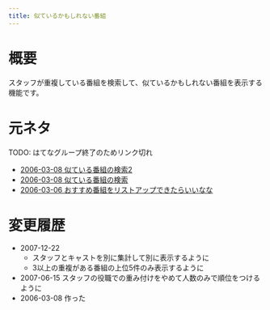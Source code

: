 ```yaml
---
title: 似ているかもしれない番組
---
```


# 概要

スタッフが重複している番組を検索して、似ているかもしれない番組を表示する機能です。

# 元ネタ

TODO: はてなグループ終了のためリンク切れ
-   [2006-03-08 似ている番組の検索2](http://syobocal.g.hatena.ne.jp/gae/20060308/1141828080)
-   [2006-03-08 似ている番組の検索](http://syobocal.g.hatena.ne.jp/gae/20060308/1141827173)
-   [2006-03-06 おすすめ番組をリストアップできたらいいなな](http://syobocal.g.hatena.ne.jp/gae/20060306/1141650407)

# 変更履歴

-   2007-12-22
    -   スタッフとキャストを別に集計して別に表示するように
    -   3以上の重複がある番組の上位5件のみ表示するように
-   2007-06-15 スタッフの役職での重み付けをやめて人数のみで順位をつけるように
-   2006-03-08 作った
